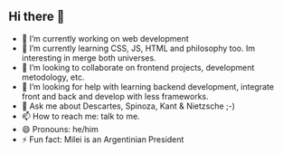 ## Hi there 👋

- 🔭 I’m currently working on web development
- 🌱 I’m currently learning CSS, JS, HTML and philosophy too. Im interesting in merge both universes.
- 👯 I’m looking to collaborate on frontend projects, development metodology, etc.
- 🤔 I’m looking for help with learning backend development, integrate front and back and develop with less frameworks.
- 💬 Ask me about Descartes, Spinoza, Kant & Nietzsche ;-)
- 📫 How to reach me: talk to me.
- 😄 Pronouns: he/him
- ⚡ Fun fact: Milei is an Argentinian President
